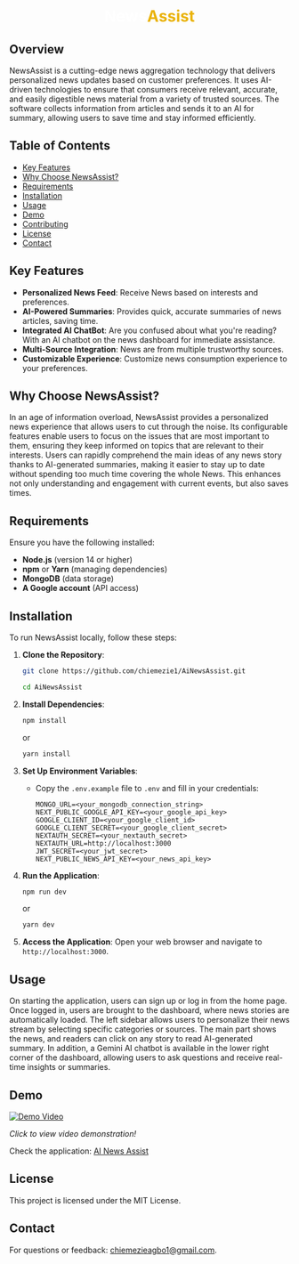 <div align="center">

# <span style="color: #FFFFFF;">News</span><span style="color: #EAB308;">Assist</span>
</div>

## Overview
NewsAssist is a cutting-edge news aggregation technology that delivers personalized news updates based on customer preferences. It uses AI-driven technologies to ensure that consumers receive relevant, accurate, and easily digestible news material from a variety of trusted sources. The software collects information from articles and sends it to an AI for summary, allowing users to save time and stay informed efficiently.

## Table of Contents

- [Key Features](#key-features)
- [Why Choose NewsAssist?](#why-choose-newsassist)
- [Requirements](#requirements)
- [Installation](#installation)
- [Usage](#usage)
- [Demo](#demo)
- [Contributing](#contributing)
- [License](#license)
- [Contact](#contact)

## Key Features

- **Personalized News Feed**: Receive News based on interests and preferences.
- **AI-Powered Summaries**: Provides quick, accurate summaries of news articles, saving time.
- **Integrated AI ChatBot**: Are you confused about what you're reading? With an AI chatbot on the news dashboard for immediate assistance.
- **Multi-Source Integration**: News are from multiple trustworthy sources.
- **Customizable Experience**: Customize news consumption experience to your preferences.

## Why Choose NewsAssist?
In an age of information overload, NewsAssist provides a personalized news experience that allows users to cut through the noise. Its configurable features enable users to focus on the issues that are most important to them, ensuring they keep informed on topics that are relevant to their interests. Users can rapidly comprehend the main ideas of any news story thanks to AI-generated summaries, making it easier to stay up to date without spending too much time covering the whole News. This enhances not only understanding and engagement with current events, but also saves times.


## Requirements
Ensure you have the following installed:

- **Node.js** (version 14 or higher)
- **npm** or **Yarn** (managing dependencies)
- **MongoDB** (data storage)
- **A Google account** (API access)

## Installation
To run NewsAssist locally, follow these steps:

1. **Clone the Repository**:
   ```bash
   git clone https://github.com/chiemezie1/AiNewsAssist.git

   cd AiNewsAssist
   ```

2. **Install Dependencies**:
   ```bash
   npm install
   ```
   or
   ```bash
   yarn install
   ```

3. **Set Up Environment Variables**:
   - Copy the `.env.example` file to `.env` and fill in your credentials:
     ```
     MONGO_URL=<your_mongodb_connection_string>
     NEXT_PUBLIC_GOOGLE_API_KEY=<your_google_api_key>
     GOOGLE_CLIENT_ID=<your_google_client_id>
     GOOGLE_CLIENT_SECRET=<your_google_client_secret>
     NEXTAUTH_SECRET=<your_nextauth_secret>
     NEXTAUTH_URL=http://localhost:3000
     JWT_SECRET=<your_jwt_secret>
     NEXT_PUBLIC_NEWS_API_KEY=<your_news_api_key>
     ```

4. **Run the Application**:
   ```bash
   npm run dev
   ```
   or 
   ```bash
   yarn dev
   ```

5. **Access the Application**:
   Open your web browser and navigate to `http://localhost:3000`.

## Usage
On starting the application, users can sign up or log in from the home page. Once logged in, users are brought to the dashboard, where news stories are automatically loaded. The left sidebar allows users to personalize their news stream by selecting specific categories or sources. The main part shows the news, and readers can click on any story to read AI-generated summary. In addition, a Gemini AI chatbot is available in the lower right corner of the dashboard, allowing users to ask questions and receive real-time insights or summaries. 

## Demo

[![Demo Video](https://img.youtube.com/vi/L9ISEf9uu1Y/0.jpg)](https://www.youtube.com/watch?v=L9ISEf9uu1Y)

*Click to view video demonstration!*

Check the application: [AI News Assist](https://ai-news-assist.vercel.app/)

## License
This project is licensed under the MIT License.

## Contact
For questions or feedback: chiemezieagbo1@gmail.com.
